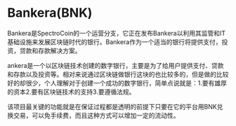 # 

# Bankera(BNK)

Bankera是SpectroCoin的一个运营分支，它正在发布Bankera以利用其监管和IT基础设施来发展区块链时代的银行。Bankera作为一个适当的银行将提供支付，投资，贷款和存款解决方案。

ankera是一个以区块链技术创建的数字银行，主要是为了给用户提供支付、贷款和存款以及投资等。相对来说通过区块链做银行这块的也比较多的，但是做的比较好的却很少，个人理解对于创建一个成功的数字银行，简单点说就是：1.要有雄厚的资本2.要有区块链技术的支持3.要遵循法规。

该项目最关键的功能就是在保证过程都是透明的前提下只要在它的平台用BNK兑换交易，可以免手续费，而且这种方式可以增加一定的流动性。

